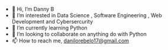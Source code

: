 - 👋 Hi, I’m Danny B
- 👀 I’m interested in Data Science , Software Engineering , Web Development and Cybersercurity
- 🌱 I’m currently learning Python
- 💞️ I’m looking to collaborate on anything do with Python
- 📫 How to reach me, danilorebelo17@gmail.com

<!---
Dannyb1996/Dannyb1996 is a ✨ special ✨ repository because its `README.md` (this file) appears on your GitHub profile.
You can click the Preview link to take a look at your changes.
--->
